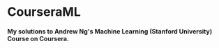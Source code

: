 # CourseraML
#### My solutions to Andrew Ng's Machine Learning (Stanford University) Course on Coursera.
